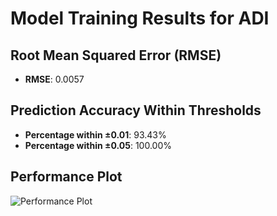 # Model Training Results for ADI

## Root Mean Squared Error (RMSE)
- **RMSE**: 0.0057

## Prediction Accuracy Within Thresholds
- **Percentage within ±0.01**: 93.43%
- **Percentage within ±0.05**: 100.00%

## Performance Plot
![Performance Plot](../imgs/ADI.png)
